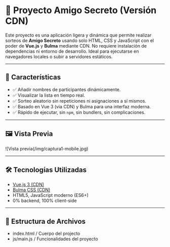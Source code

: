# 🎁 Proyecto Amigo Secreto (Versión CDN)

Este proyecto es una aplicación ligera y dinámica que permite realizar sorteos de **Amigo Secreto** usando solo HTML, CSS y JavaScript con el poder de **Vue.js** y **Bulma** mediante CDN. No requiere instalación de dependencias ni entorno de desarrollo. Ideal para ejecutarse en navegadores locales o subir a servidores estáticos.

---

## 🚀 Características

- ✅ Añadir nombres de participantes dinámicamente.
- ✅ Visualizar la lista en tiempo real.
- ✅ Sorteo aleatorio sin repeticiones ni asignaciones a sí mismos.
- ✅ Basado en Vue 3 (via CDN) y Bulma para una interfaz moderna.
- ✅ Rápido de ejecutar, sin `npm`, sin bundlers, sin complicaciones.

---

## 🖼️ Vista Previa

![Vista previa(/img/captura1-mobile.jpg)

---

## 🛠️ Tecnologías Utilizadas

- [Vue.js 3 (CDN)](https://unpkg.com/vue@3)
- [Bulma CSS (CDN)](https://cdn.jsdelivr.net/npm/bulma@0.9.4/css/bulma.min.css)
- HTML5, JavaScript moderno (ES6+)
- 0% backend, 100% client-side

---

## 📂 Estructura de Archivos
- index.html / Cuerpo del projecto
- js/main.js / Funcionalidades del proyecto